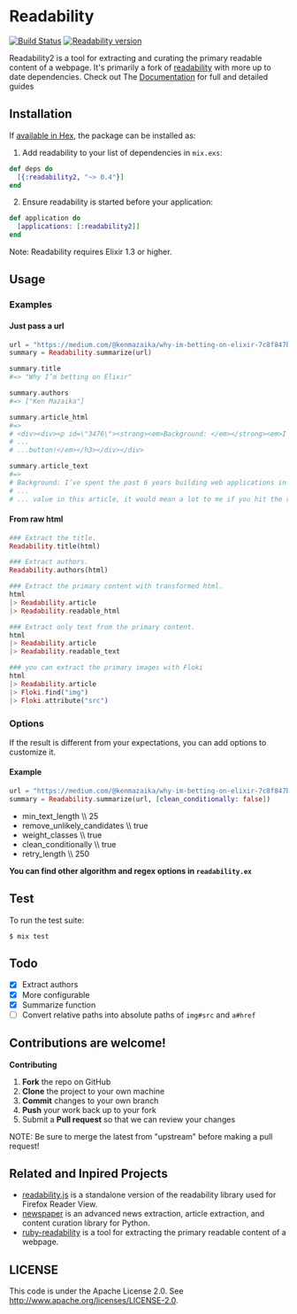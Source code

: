 # Readability

[![Build Status](https://travis-ci.org/markharper/readability2.svg?branch=master)](https://travis-ci.org/markharper/readability2)
[![Readability version](https://img.shields.io/hexpm/v/readability2.svg)](https://hex.pm/packages/readability2)

Readability2 is a tool for extracting and curating the primary readable content of a webpage. It's primarily a fork of [readability](https://github.com/keepcosmos/readability) with more up to date dependencies. 
Check out The [Documentation](https://hexdocs.pm/readability2/Readability.html) for full and detailed guides

## Installation

If [available in Hex](https://hex.pm/docs/publish), the package can be installed as:

  1. Add readability to your list of dependencies in `mix.exs`:

```elixir
def deps do
  [{:readability2, "~> 0.4"}]
end
```

  2. Ensure readability is started before your application:

```elixir
def application do
  [applications: [:readability2]]
end
```

Note: Readability requires Elixir 1.3 or higher.

## Usage

### Examples

#### Just pass a url
```elixir
url = "https://medium.com/@kenmazaika/why-im-betting-on-elixir-7c8f847b58"
summary = Readability.summarize(url)

summary.title
#=> "Why I’m betting on Elixir"

summary.authors
#=> ["Ken Mazaika"]

summary.article_html
#=>
# <div><div><p id=\"3476\"><strong><em>Background: </em></strong><em>I’ve spent...
# ...
# ...button!</em></h3></div></div>

summary.article_text
#=>
# Background: I’ve spent the past 6 years building web applications in Ruby and.....
# ...
# ... value in this article, it would mean a lot to me if you hit the recommend button!
```

#### From raw html

```elixir
### Extract the title.
Readability.title(html)

### Extract authors.
Readability.authors(html)

### Extract the primary content with transformed html.
html
|> Readability.article
|> Readability.readable_html

### Extract only text from the primary content.
html
|> Readability.article
|> Readability.readable_text

### you can extract the primary images with Floki
html
|> Readability.article
|> Floki.find("img")
|> Floki.attribute("src")
```

### Options

If the result is different from your expectations, you can add options to customize it.

#### Example
```elixir
url = "https://medium.com/@kenmazaika/why-im-betting-on-elixir-7c8f847b58"
summary = Readability.summarize(url, [clean_conditionally: false])
```

* min_text_length \\\\ 25
* remove_unlikely_candidates \\\\ true
* weight_classes \\\\ true
* clean_conditionally \\\\ true
* retry_length \\\\ 250

**You can find other algorithm and regex options in `readability.ex`**

## Test

To run the test suite:

    $ mix test

## Todo

* [x] Extract authors
* [x] More configurable
* [x] Summarize function
* [ ] Convert relative paths into absolute paths of `img#src` and `a#href`

## Contributions are welcome!

**Contributing**
1. **Fork** the repo on GitHub
2. **Clone** the project to your own machine
3. **Commit** changes to your own branch
4. **Push** your work back up to your fork
5. Submit a **Pull request** so that we can review your changes

NOTE: Be sure to merge the latest from "upstream" before making a pull request!


## Related and Inpired Projects

* [readability.js](https://github.com/mozilla/readability) is a standalone version of the readability library used for Firefox Reader View.
* [newspaper](https://github.com/codelucas/newspaper) is an advanced news extraction, article extraction, and content curation library for Python.
* [ruby-readability](https://github.com/cantino/ruby-readability) is a tool for extracting the primary readable content of a webpage.

## LICENSE

This code is under the Apache License 2.0. See <http://www.apache.org/licenses/LICENSE-2.0>.
